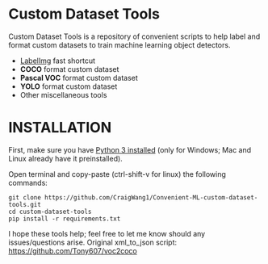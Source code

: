 # Custom Dataset Tools
Custom Dataset Tools is a repository of convenient scripts to help label and format custom datasets to train machine learning object detectors.
- [LabelImg](https://github.com/tzutalin/labelImg.git) fast shortcut
- **COCO** format custom dataset
- **Pascal VOC** format custom dataset
- **YOLO** format custom dataset
- Other miscellaneous tools

# **INSTALLATION**
First, make sure you have [Python 3 installed](https://www.python.org/downloads/) (only for Windows; Mac and Linux already have it preinstalled).

Open terminal and copy-paste (ctrl-shift-v for linux) the following commands:
```
git clone https://github.com/CraigWang1/Convenient-ML-custom-dataset-tools.git
cd custom-dataset-tools
pip install -r requirements.txt
```




I hope these tools help; feel free to let me know should any issues/questions arise.
Original xml_to_json script: https://github.com/Tony607/voc2coco
